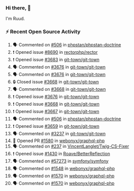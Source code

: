 ### Hi there, 👋

I'm Ruud.
 
### :zap: Recent Open Source Activity

<!--START_SECTION:activity-->
1. 🗣 Commented on [#506](https://github.com/phpstan/phpstan-doctrine/pull/506#issuecomment-2189529130) in [phpstan/phpstan-doctrine](https://github.com/phpstan/phpstan-doctrine)
2. ❗ Opened issue [#8690](https://github.com/rectorphp/rector/issues/8690) in [rectorphp/rector](https://github.com/rectorphp/rector)
3. ❗ Opened issue [#3683](https://github.com/git-town/git-town/issues/3683) in [git-town/git-town](https://github.com/git-town/git-town)
4. 🗣 Commented on [#3676](https://github.com/git-town/git-town/issues/3676#issuecomment-2188138330) in [git-town/git-town](https://github.com/git-town/git-town)
5. 🗣 Commented on [#3676](https://github.com/git-town/git-town/issues/3676#issuecomment-2188081956) in [git-town/git-town](https://github.com/git-town/git-town)
6. 🔒 Closed issue [#3668](https://github.com/git-town/git-town/issues/3668) in [git-town/git-town](https://github.com/git-town/git-town)
7. 🗣 Commented on [#3668](https://github.com/git-town/git-town/issues/3668#issuecomment-2188019555) in [git-town/git-town](https://github.com/git-town/git-town)
8. ❗ Opened issue [#3676](https://github.com/git-town/git-town/issues/3676) in [git-town/git-town](https://github.com/git-town/git-town)
9. ❗ Opened issue [#3668](https://github.com/git-town/git-town/issues/3668) in [git-town/git-town](https://github.com/git-town/git-town)
10. ❗ Opened issue [#3667](https://github.com/git-town/git-town/issues/3667) in [git-town/git-town](https://github.com/git-town/git-town)
11. 🗣 Commented on [#506](https://github.com/phpstan/phpstan-doctrine/pull/506#issuecomment-2180760215) in [phpstan/phpstan-doctrine](https://github.com/phpstan/phpstan-doctrine)
12. ❗ Opened issue [#3659](https://github.com/git-town/git-town/issues/3659) in [git-town/git-town](https://github.com/git-town/git-town)
13. 🗣 Commented on [#3237](https://github.com/git-town/git-town/issues/3237#issuecomment-2179853184) in [git-town/git-town](https://github.com/git-town/git-town)
14. 💪 Opened PR [#1580](https://github.com/webonyx/graphql-php/pull/1580) in [webonyx/graphql-php](https://github.com/webonyx/graphql-php)
15. 🗣 Commented on [#237](https://github.com/VincentLanglet/Twig-CS-Fixer/issues/237#issuecomment-2172472248) in [VincentLanglet/Twig-CS-Fixer](https://github.com/VincentLanglet/Twig-CS-Fixer)
16. ❗ Opened issue [#1430](https://github.com/Roave/BetterReflection/issues/1430) in [Roave/BetterReflection](https://github.com/Roave/BetterReflection)
17. 🗣 Commented on [#57273](https://github.com/symfony/symfony/pull/57273#issuecomment-2169214305) in [symfony/symfony](https://github.com/symfony/symfony)
18. 🗣 Commented on [#1548](https://github.com/webonyx/graphql-php/pull/1548#issuecomment-2165296538) in [webonyx/graphql-php](https://github.com/webonyx/graphql-php)
19. 🗣 Commented on [#1570](https://github.com/webonyx/graphql-php/pull/1570#issuecomment-2161280218) in [webonyx/graphql-php](https://github.com/webonyx/graphql-php)
20. 🗣 Commented on [#1570](https://github.com/webonyx/graphql-php/pull/1570#issuecomment-2160753597) in [webonyx/graphql-php](https://github.com/webonyx/graphql-php)
<!--END_SECTION:activity-->
